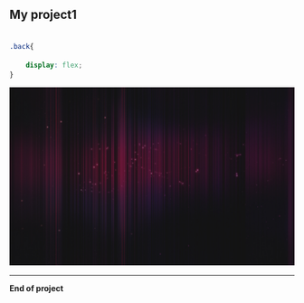 ## My project1
``` css

.back{

    display: flex;
}
```
![Amine Logo](images/logobg.jpg)
___

__End of project__